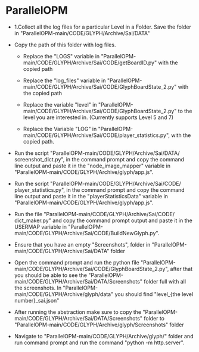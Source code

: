 # ParallelOPM

* 1.Collect all the log files for a particular Level in a Folder. Save the folder in "ParallelOPM-main/CODE/GLYPH/Archive/Sai/DATA"

* Copy the path of this folder with log files. 
    * Replace the "LOGS" variable in "ParallelOPM-main/CODE/GLYPH/Archive/Sai/CODE/getBoardID.py" with the copied path

    * Replace the "log_files" variable in "ParallelOPM-main/CODE/GLYPH/Archive/Sai/CODE/GlyphBoardState_2.py" with the copied path
      
    * Replace the variable "level" in  "ParallelOPM-main/CODE/GLYPH/Archive/Sai/CODE/GlyphBoardState_2.py" to the level you are interested in. (Currently supports Level 5 and 7)
    
    * Replace the Variable "LOG" in "ParallelOPM-main/CODE/GLYPH/Archive/Sai/CODE/player_statistics.py", with the copied path.

* Run the script "ParallelOPM-main/CODE/GLYPH/Archive/Sai/DATA/
screenshot_dict.py", in the command prompt and copy the command line output and paste it in the "node_image_mapper" variable in "ParallelOPM-main/CODE/GLYPH/Archive/glyph/app.js".

* Run the script "ParallelOPM-main/CODE/GLYPH/Archive/Sai/CODE/
player_statistics.py", in the command prompt and copy the command line output and paste it in the "playerStatisticsData" variable in "ParallelOPM-main/CODE/GLYPH/Archive/glyph/app.js".

* Run the file "ParallelOPM-main/CODE/GLYPH/Archive/Sai/CODE/
dict_maker.py" and copy the command prompt output and paste it in the USERMAP variable in "ParallelOPM-main/CODE/GLYPH/Archive/Sai/CODE/BuildNewGlyph.py".

* Ensure that you have an empty "Screenshots", folder in "ParallelOPM-main/CODE/GLYPH/Archive/Sai/DATA" folder

* Open the command prompt and run the python file "ParallelOPM-main/CODE/GLYPH/Archive/Sai/CODE/GlyphBoardState_2.py", after that you should be able to see the "ParallelOPM-main/CODE/GLYPH/Archive/Sai/DATA/Screenshots" folder full with all the screenshots. In  "ParallelOPM-main/CODE/GLYPH/Archive/glyph/data" you should find "level_{the level number}_sai.json"

* After running the abstraction make sure to copy the "ParallelOPM-main/CODE/GLYPH/Archive/Sai/DATA/Screenshots" folder to "ParallelOPM-main/CODE/GLYPH/Archive/glyph/Screenshots" folder

* Navigate to "ParallelOPM-main/CODE/GLYPH/Archive/glyph/" folder and run command prompt and run the command "python -m http.server".







